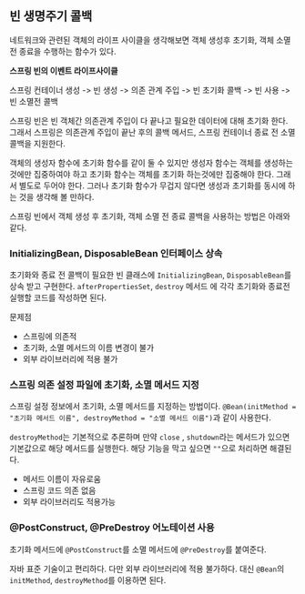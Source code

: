 ## 빈 생명주기 콜백

네트워크와 관련된 객체의 라이프 사이클을 생각해보면 객체 생성후 초기화, 객체 소멸 전 종료을 수행하는 함수가 있다.

**스프링 빈의 이벤트 라이프사이클**

스프링 컨테이너 생성 -> 빈 생성 -> 의존 관계 주입 -> 빈 초기화 콜백 -> 빈 사용 -> 빈 소멸전 콜백

스프링 빈은 빈 객체간 의존관계 주입이 다 끝나고 필요한 데이터에 대해 초기화 한다. 그래서 스프링은 의존관계 주입이 끝난 후의 콜백 메서드, 스프링 컨테이너 종료 전 소멸 콜백을 지원한다.

객체의 생성자 함수에 초기화 함수를 같이 둘 수 있지만 생성자 함수는 객체를 생성하는 것에만 집중하여야 하고 초기화 함수는 객체를 초기화 하는것에만 집중해야 한다. 그래서 별도로 두어야 한다. 그러나 초기화 함수가 무겁지 않다면 생성과 초기화를 동시에 하는 것을 생각해 볼 만하다.

스프링 빈에서 객체 생성 후 초기화, 객체 소멸 전 종료 콜백을 사용하는 방법은 아래와 같다.

### InitializingBean, DisposableBean 인터페이스 상속

초기화와 종료 전 콜백이 필요한 빈 클래스에 `InitializingBean`, `DisposableBean`를 상속 받고 구현한다. `afterPropertiesSet`, `destroy` 메서드 에 각각 초기화와 종료전 실행할 코드를 작성하면 된다.

문제점

- 스프링에 의존적
- 초기화, 소멸 메서드의 이름 변경이 불가
- 외부 라이브러리에 적용 불가

### 스프링 의존 설정 파일에 초기화, 소멸 메서드 지정

스프링 설정 정보에서 초기화, 소멸 메서드를 지정하는 방법이다. `@Bean(initMethod = "초기화 메서드 이름", destroyMethod = "소멸 메서드 이름")`과 같이 사용한다.

`destroyMethod`는 기본적으로 추론하며 만약 `close` , `shutdown`라는 메서드가 있으면 기본값으로 해당 메서드를 실행한다. 해당 기능을 막고 싶으면 `""`으로 처리하면 해결된다.

- 메서드 이름이 자유로움
- 스프링 코드 의존 없음
- 외부 라이브러리도 적용가능

### @PostConstruct, @PreDestroy 어노테이션 사용

초기화 메서드에 `@PostConstruct`를 소멸 메서드에 `@PreDestroy`를 붙여준다.

자바 표준 기술이고 편리하다. 다만 외부 라이브러리에 적용 불가하다. 대신 `@Bean`의 `initMethod`, `destroyMethod`를 이용하면 된다.
